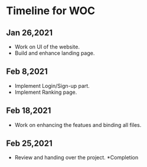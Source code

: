# Timeline for WOC

## Jan 26,2021
* Work on UI of the website.
* Build and enhance landing page.

## Feb 8,2021
* Implement Login/Sign-up part.
* Implement Ranking page.

## Feb 18,2021
* Work on enhancing the featues and binding all files.

## Feb 25,2021
* Review and handing over the project.
*Completion